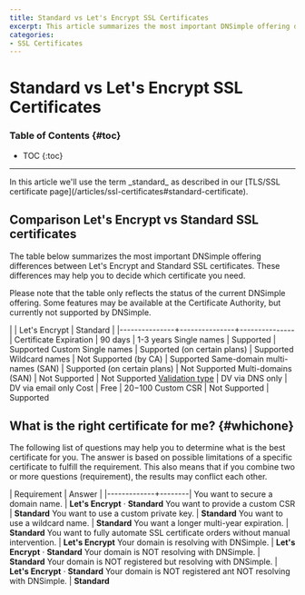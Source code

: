 ```yaml
---
title: Standard vs Let's Encrypt SSL Certificates
excerpt: This article summarizes the most important DNSimple offering differences between Let's Encrypt and Standard SSL certificates.
categories:
- SSL Certificates
---
```


# Standard vs Let's Encrypt SSL Certificates

### Table of Contents {#toc}

* TOC
{:toc}

---

<callout>
In this article we'll use the term _standard_ as described in our [TLS/SSL certificate page](/articles/ssl-certificates#standard-certificate).
</callout>

## Comparison Let's Encrypt vs Standard SSL certificates

The table below summarizes the most important DNSimple offering differences between Let's Encrypt and Standard SSL certificates. These differences may help you to decide which certificate you need.

<note>
Please note that the table only reflects the status of the current DNSimple offering. Some features may be available at the Certificate Authority, but currently not supported by DNSimple.
</note>

|               | Let's Encrypt | Standard      |
|---------------+---------------+---------------|
Certificate Expiration | 90 days | 1-3 years
Single names | Supported | Supported
Custom Single names | Supported (on certain plans) | Supported
Wildcard names | Not Supported (by CA) | Supported
Same-domain multi-names (SAN) | Supported (on certain plans) | Not Supported
Multi-domains (SAN) | Not Supported | Not Supported
[Validation type](/articles/ssl-certificates-types/#ssl-certificates-by-validation-level) | DV via DNS only | DV via email only
Cost | Free | $20-$100
Custom CSR | Not Supported | Supported

## What is the right certificate for me? {#whichone}

The following list of questions may help you to determine what is the best certificate for you. The answer is based on possible limitations of a specific certificate to fulfill the requirement. This also means that if you combine two or more questions (requirement), the results may conflict each other.

| Requirement | Answer |
|-------------+--------|
You want to secure a domain name. | **Let's Encrypt** &middot; **Standard**
You want to provide a custom CSR | **Standard**
You want to use a custom private key. | **Standard**
You want to use a wildcard name. | **Standard**
You want a longer multi-year expiration. | **Standard**
You want to fully automate SSL certificate orders without manual intervention. | **Let's Encrypt**
Your domain is resolving with DNSimple. | **Let's Encrypt** &middot; **Standard**
Your domain is NOT resolving with DNSimple. | **Standard**
Your domain is NOT registered but resolving with DNSimple. | **Let's Encrypt** &middot; **Standard**
Your domain is NOT registered ant NOT resolving with DNSimple. | **Standard**

